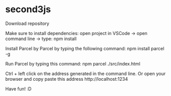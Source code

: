 # second3js
Download repository

Make sure to install dependencies: open project in VSCode -> open command line -> type: npm install

Install Parcel by Parcel by typing the following command: npm install parcel -g

Run Parcel by typing this command: npm parcel ./src/index.html

Ctrl + left click on the address generated in the command line. Or open your browser and copy paste this address http://localhost:1234

Have fun! :D
